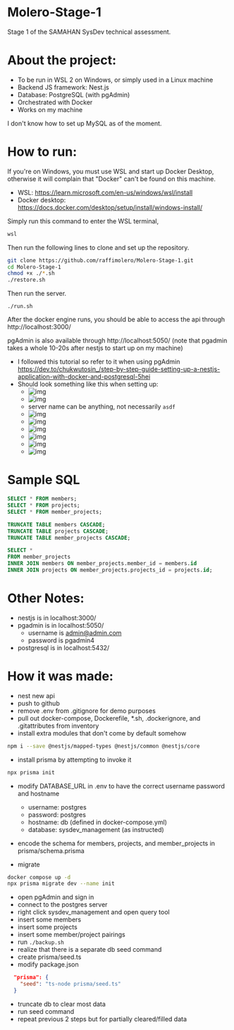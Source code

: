 # Molero-Stage-1

Stage 1 of the SAMAHAN SysDev technical assessment.

# About the project:

- To be run in WSL 2 on Windows, or simply used in a Linux machine
- Backend JS framework: Nest.js
- Database: PostgreSQL (with pgAdmin)
- Orchestrated with Docker
- Works on my machine

I don't know how to set up MySQL as of the moment.

# How to run:

If you're on Windows, you must use WSL and start up Docker Desktop,
otherwise it will complain that "Docker" can't be found on this machine.

- WSL: https://learn.microsoft.com/en-us/windows/wsl/install
- Docker desktop: https://docs.docker.com/desktop/setup/install/windows-install/

Simply run this command to enter the WSL terminal,

```bat
wsl
```

Then run the following lines to clone and set up the repository.

```sh
git clone https://github.com/raffimolero/Molero-Stage-1.git
cd Molero-Stage-1
chmod +x ./*.sh
./restore.sh
```

Then run the server.

```
./run.sh
```

After the docker engine runs, you should be able to access the api through http://localhost:3000/

pgAdmin is also available through http://localhost:5050/ (note that pgadmin takes a whole 10-20s after nestjs to start up on my machine)

- I followed this tutorial so refer to it when using pgAdmin https://dev.to/chukwutosin_/step-by-step-guide-setting-up-a-nestjs-application-with-docker-and-postgresql-5hei
- Should look something like this when setting up:
  - ![img](docs/pgadmin/1_login.png)
  - ![img](docs/pgadmin/2_addserver.png)
  - server name can be anything, not necessarily `asdf`
  - ![img](docs/pgadmin/2_addserver/2-1_general.png)
  - ![img](docs/pgadmin/2_addserver/2-2_connection.png)
  - ![img](docs/pgadmin/3_tables.png)
  - ![img](docs/pgadmin/4_query.png)
  - ![img](docs/pgadmin/4_query/4-1_select_tables.png)
  - ![img](docs/pgadmin/4_query/4-2_insert.png)

# Sample SQL

```sql
SELECT * FROM members;
SELECT * FROM projects;
SELECT * FROM member_projects;

TRUNCATE TABLE members CASCADE;
TRUNCATE TABLE projects CASCADE;
TRUNCATE TABLE member_projects CASCADE;

SELECT *
FROM member_projects
INNER JOIN members ON member_projects.member_id = members.id
INNER JOIN projects ON member_projects.projects_id = projects.id;
```

# Other Notes:

- nestjs is in localhost:3000/
- pgadmin is in localhost:5050/
  - username is admin@admin.com
  - password is pgadmin4
- postgresql is in localhost:5432/

# How it was made:

- nest new api
- push to github
- remove .env from .gitignore for demo purposes
- pull out docker-compose, Dockerefile, \*.sh, .dockerignore, and .gitattributes from inventory
- install extra modules that don't come by default somehow

```sh
npm i --save @nestjs/mapped-types @nestjs/common @nestjs/core
```

- install prisma by attempting to invoke it

```sh
npx prisma init
```

- modify DATABASE_URL in .env to have the correct username password and hostname

  - username: postgres
  - password: postgres
  - hostname: db (defined in docker-compose.yml)
  - database: sysdev_management (as instructed)

- encode the schema for members, projects, and member_projects in prisma/schema.prisma
- migrate

```sh
docker compose up -d
npx prisma migrate dev --name init
```

- open pgAdmin and sign in
- connect to the postgres server
- right click sysdev_management and open query tool
- insert some members
- insert some projects
- insert some member/project pairings
- run `./backup.sh`
- realize that there is a separate db seed command
- create prisma/seed.ts
- modify package.json

```json
  "prisma": {
    "seed": "ts-node prisma/seed.ts"
  }
```

- truncate db to clear most data
- run seed command
- repeat previous 2 steps but for partially cleared/filled data
